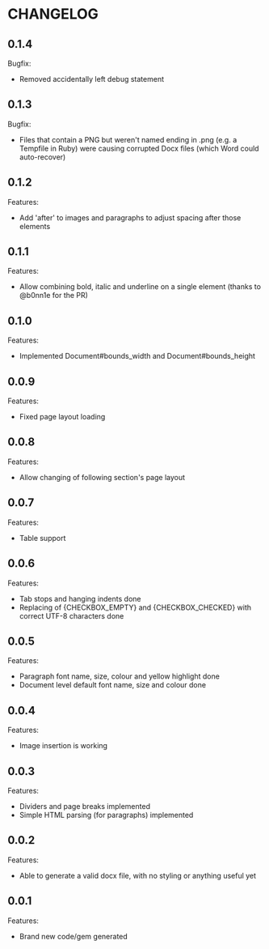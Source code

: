 # CHANGELOG

## 0.1.4

Bugfix:

- Removed accidentally left debug statement

## 0.1.3

Bugfix:

- Files that contain a PNG but weren't named ending in .png (e.g. a Tempfile in Ruby) were causing corrupted Docx files (which Word could auto-recover)

## 0.1.2

Features:

- Add 'after' to images and paragraphs to adjust spacing after those elements

## 0.1.1

Features:

- Allow combining bold, italic and underline on a single element (thanks to @b0nn1e for the PR)

## 0.1.0

Features:

- Implemented Document#bounds_width and Document#bounds_height

## 0.0.9

Features:

- Fixed page layout loading

## 0.0.8

Features:

- Allow changing of following section's page layout

## 0.0.7

Features:

- Table support

## 0.0.6

Features:

- Tab stops and hanging indents done
- Replacing of {CHECKBOX_EMPTY} and {CHECKBOX_CHECKED} with correct UTF-8 characters done

## 0.0.5

Features:

- Paragraph font name, size, colour and yellow highlight done
- Document level default font name, size and colour done

## 0.0.4

Features:

- Image insertion is working

## 0.0.3

Features:

- Dividers and page breaks implemented
- Simple HTML parsing (for paragraphs) implemented

## 0.0.2

Features:

- Able to generate a valid docx file, with no styling or anything useful yet

## 0.0.1

Features:

- Brand new code/gem generated
